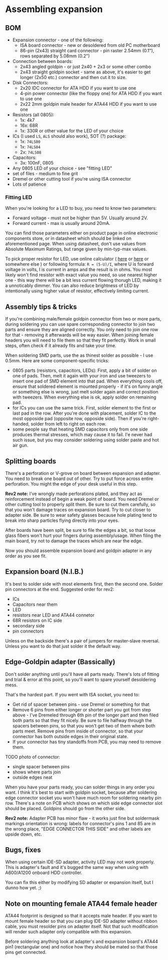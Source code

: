# Assembling expansion

## BOM

- Expansion connector - one of the following:
  - ISA board connector - new or desoldered from old PC motherboard
  - 86-pin (2x43) straight card connector - pin raster 2.54mm (0.1"),
    rows separated by 5.08mm (0.2")
- Connection between boards:
  - 2x43 angled goldpin - or just 2x40 + 2x3 or some other combo
  - 2x43 straight goldpin socket - same as above, it's easier to get longer
    (2x50 etc.) connector and then cut it to size.
- Disk Connectors:
  - 2x20 IDC connector for ATA HDD if you want to use one
  - 4-pin power connector (like the floppy one) for ATA HDD if you want to
    use one
  - 2x22 2mm goldpin male header for ATA44 HDD if you want to use one
- Resistors (all 0805):
  - 1x: 4k7
  - 16x: 68R
  - 1x: 330R or other value for the LED of your choice
- ICs (I used `LS`, `ALS` should also work), SOT (?) package:
  - 1x: `74LS00`
  - 1x: `74LS04`
  - 2x: `74LS08`
- Capacitors:
  - 3x: 100nF, 0805
- Any 0805 LED of your choice - see "fitting LED"
- set of files - medium to fine grit
- Dremel or other cutting tool if you're using ISA connector
- Lots of patience

### Fitting LED

When you're looking for a LED to buy, you need to know two parameters:

- Forward voltage - must not be higher than 5V. Usually around 2V.
- Forward current - max is usually around 20mA.

You can find those parameters either on product page in online electronic
components store, or in datasheet which should be linked on aforementioned page.
When using datasheet, don't use values from Absolute Maximum Ratings, but range
given by min-typ-max values.

To pick proper resistor for LED, use online calculator (
  [here](http://www.hebeiltd.com.cn/?p=zz.led.resistor.calculator) or
  [here](http://ledcalc.com/) or somewhere else
) or following formula:
`R = (5-U)/I`, where U is forward voltage in volts, I is current in amps and
the result is in ohms. You most likely won't find resistor with exact value you
need, so use nearest higher one - this way there will be a bit less current
flowing thorugh LED, making it a unnoticably dimmer. You can also reduce
brightness of LED by intentionally using higher value of resistor, effectively
limiting current.

## Assembly tips & tricks

If you're combining male/female goldpin connector from two or more parts, during
soldering you can use spare corresponding connector to join two parts and ensure
they are aligned correctly.
You only need to join one row for that - removing it afterwards will be way
easier.
When joining female headers you will need to file them so that they fit
perfectly.
Work in small steps, often check if it already fits and take your time.

When soldering SMD parts, use the as thinest solder as possible - I use 0.5mm.
Here are some component-specific tricks:

- 0805 parts (resistors, capacitors, LEDs): First, apply a bit of solder on one
  of pads. Then, melt it again with your iron and use tweezers to insert one pad
  of SMD element into that pad. When everything cools off, ensure that soldered
  element is mounted properly - if it's on funny angle or something else is
  wrong, just melt solder again and correct position with tweezers. When
  everything else is ok, apply solder on remaining pad.
- for ICs you can use the same trick. First, solder element to the first or last
  pad in the row. After you're done with placement, solder IC to the most
  opposide pad (opposite row, opposide side). Then if you're right-handed,
  solder from left to right on each row.
- some people say that heating SMD capacitors only from one side produces
  thermal stresses, which may cause it to fail. I'e never had such issue,
  but you may consider soldering using solder paste and hot air gun.

## Splitting boards

There's a perforation or V-grove on board between expansion and adapter.
You need to break one board out of other. Try to put force across entire
perforation. You might the edge of your desk useful in this step.

**Rev2 note:** I've wrongly made perforations plated, and they act as
reinforcement instead of begin a weak point of board. You need Dremel or other
cutting tool to properly split them. Be sure to cut them carefully, so that you
won't damage traces on expansion board. Try to cut closer to adapter side.
Be sure to wear safety glasses because hole plating tend to break into sharp
particles flying directly into your eyes.

After boards have been split, be sure to file the edges a bit, so that loose
glass fibers won't hurt your fingers during assembly/usage. When filing the main
board, try not to damage the traces which are near the edge.

Now you should assemble expansion board and goldpin adapter in any order
as you see fit.


## Expansion board (N.I.B.)

It's best to solder side with most elements first, then the second one. Solder
pin connectors at the end. Suggested order for rev2:

- ICs
- Capacitors near them
- LED
- resistors near LED and ATA44 connetor
- 68R resistors on IC side
- secondary side
- pin connectors

Unless on the backside there's a pair of jumpers for master-slave reversal.
Unless you want to do that just solder it the default way.

## Edge-Goldpin adapter (Bassically)

Don't solder anything until you'll have all parts ready. There's lots of fitting
and trial & error at this point, so you'll want to spare yourself desoldering
mess.

That's the hardest part. If you went with ISA socket, you need to:

- Get rid of spacer between pins - use Dremel or something for that
- Remove 6 pins from either longer or shorter part you got from step above -
  I've Dremeled through 6th pin of the longer part and then filed both parts
  so that they fit nicely. Be sure to file halfway through the spacers between
  pins, so that you won't get two of them where both parts meet. Remove pins
  from inside of connector, so that your connector has both outside edges
  in their original state.
- If your connector has tiny standoffs from PCB, you may need to remove them.

TODO photo of connector:

- single spacer between pins
- shows where parts join
- outside edges neat

When you have your parts ready, you can solder things in any order you want.
I think it's best to start with goldpin socket, because after soldering edge
connector socket you won't have much room for soldering nearby pin row.
There's a note on PCB which shows on which side edge connector slot should
be placed. Goldpins should go from the other side.

**Rev2 note:** Adapter PCB has minor flaw - it works just fine but soldermask
markings orientation is wrong: labels for connector's pins 1 and 85
are in the wrong place, "EDGE CONNECTOR THIS SIDE" and other labels are upside
down, etc.

## Bugs, fixes

When using certain IDE-SD adapter, activity LED may not work properly.
This is adapter's fault and it's bugged the same way when using with A600/A1200
onboard HDD controller.

You can fix this either by modifying SD adapter or expansion itself, but I dunno
how yet. ;)

## Note on mounting female ATA44 female header

ATA44 footprint is designed so that it accepts male header.
If you want to mount female header so that you can plug IDE-SD adapter without
ribbon cable, you must resolder pins on adapter itself. Not that such
modification will render such adapter only compatible with this expansion.

Before soldering anything look at adapter's and expansion board's ATA44 pin1
(rectangular one) and notice how they should be mated so that those pins get
connected.
